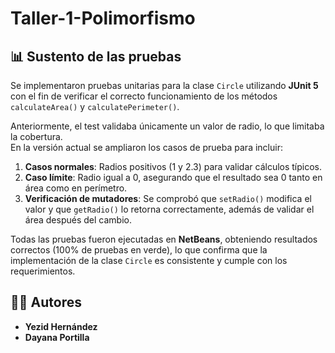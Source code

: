 # Taller-1-Polimorfismo
## 📊 Sustento de las pruebas

Se implementaron pruebas unitarias para la clase `Circle` utilizando **JUnit 5** con el fin de verificar el correcto funcionamiento de los métodos `calculateArea()` y `calculatePerimeter()`.  

Anteriormente, el test validaba únicamente un valor de radio, lo que limitaba la cobertura.  
En la versión actual se ampliaron los casos de prueba para incluir:

1. **Casos normales**: Radios positivos (1 y 2.3) para validar cálculos típicos.
2. **Caso límite**: Radio igual a 0, asegurando que el resultado sea 0 tanto en área como en perímetro.
3. **Verificación de mutadores**: Se comprobó que `setRadio()` modifica el valor y que `getRadio()` lo retorna correctamente, además de validar el área después del cambio.

Todas las pruebas fueron ejecutadas en **NetBeans**, obteniendo resultados correctos (100% de pruebas en verde), lo que confirma que la implementación de la clase `Circle` es consistente y cumple con los requerimientos.

## 👨‍💻 Autores
- **Yezid Hernández** 
- **Dayana Portilla** 
